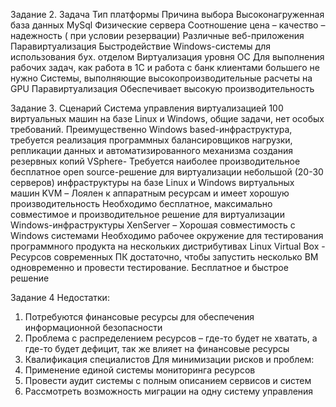 Задание 2. 
Задача	Тип платформы	Причина выбора
Высоконагруженная база данных MySql	Физические сервера	Соотношение цена – качество – надежность ( при условии резервации)
Различные веб-приложения	Паравиртуализация	Быстродействие
Windows-системы для использования бух. отделом	Виртуализация уровня ОС	Для выполнения рабочих задач, как работа в 1С и работа с банк клиентами большего не нужно
Системы, выполняющие высокопроизводительные расчеты на GPU	Паравиртуализация	Обеспечивает высокую производительность


Задание 3.
Сценарий	Система управления виртуализацией
100 виртуальных машин на базе Linux и Windows, общие задачи, нет особых требований. Преимущественно Windows based-инфраструктура, требуется реализация программных балансировщиков нагрузки, репликации данных и автоматизированного механизма создания резервных копий	VSphere- 
Требуется наиболее производительное бесплатное open source-решение для виртуализации небольшой (20-30 серверов) инфраструктуры на базе Linux и Windows виртуальных машин	KVM – Лоялен к аппаратным ресурсам и имеет хорошую производительность
Необходимо бесплатное, максимально совместимое и производительное решение для виртуализации Windows-инфраструктуры	XenServer – Хорошая совместимость с Windows системами
Необходимо рабочее окружение для тестирования программного продукта на нескольких дистрибутивах Linux	Virtual Box - Ресурсов современных ПК достаточно, чтобы запустить несколько ВМ одновременно и провести тестирование. Бесплатное и быстрое решение

Задание 4
Недостатки:
1)	Потребуются финансовые ресурсы для обеспечения информационной безопасности
2)	Проблема с распределением ресурсов – где-то будет не хватать, а где-то будет дефицит, так же влияет на финансовые ресурсы
3)	Квалификация специалистов
Для минимизации рисков и проблем:
1)	Применение единой системы мониторинга ресурсов
2)	Провести аудит системы с полным описанием сервисов и систем
3)	Рассмотреть возможность миграции на одну систему управления
